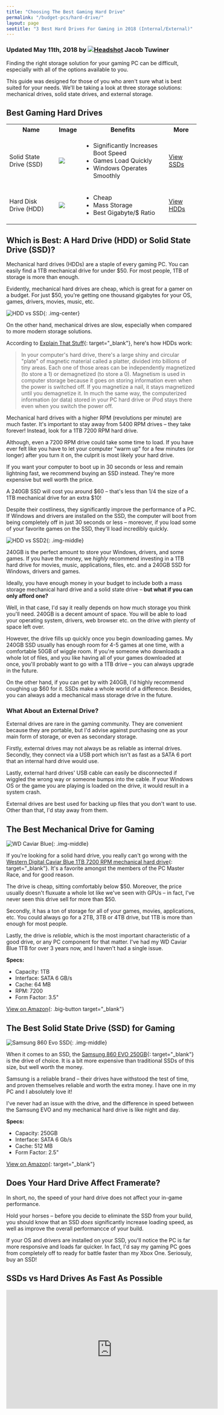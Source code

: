 ```yaml
---
title: "Choosing The Best Gaming Hard Drive"
permalink: "/budget-pcs/hard-drive/"
layout: page
seotitle: "3 Best Hard Drives For Gaming in 2018 (Internal/External)" 
---
```

<h3 class="page-subtitle">
	Updated May 11th, 2018 by 
	<a href="/about/"><img src="/img/profile/close.jpg" class="circle" alt="Headshot"></a>
	Jacob Tuwiner
</h3>
<script src="https://easypc.activehosted.com/f/embed.php?id=1" type="text/javascript" charset="utf-8"></script>
Finding the right storage solution for your gaming PC can be difficult, especially with all of the options available to you. 

This guide was designed for those of you who aren't sure what is best suited for your needs. We'll be taking a look at three storage solutions: mechanical drives, solid state drives, and external storage. 

## Best Gaming Hard Drives 

<table class="basic-table" align="center">
	<tr>
		<th>Name</th>
		<th>Image</th>
		<th>Benefits</th>
		<th>More</th>
	</tr>
	<tr>
		<td>Solid State Drive (SSD)</td>
		<td><a target="_blank" href="https://amzn.to/2ILooEd"><img class="table-image" src="/img/hdd/ssd-plus.png" /></a></td>
		<td class="components">
			<ul>
			<li>Significantly Increases Boot Speed</li>
			<li>Games Load Quickly</li>
			<li>Windows Operates Smoothly</li>
			</ul>
		</td>
		<td><a class="big-button" href="#the-best-solid-state-drive-ssd-for-gaming">View SSDs</a></td>
	</tr>
	<tr>
		<td>Hard Disk Drive (HDD)</td>
		<td><a target="_blank" href="https://amzn.to/2Im1AqV"><img class="table-image" src="/img/hdd/1tb.png" /></a></td>
		<td class="components">
			<ul>
			<li>Cheap</li>
			<li>Mass Storage</li>
			<li>Best Gigabyte/$ Ratio</li>
			</ul>
		</td>
		<td><a class="big-button" href="#the-best-mechanical-drive-for-gaming">View HDDs</a></td>
	</tr>
</table>

## Which is Best: A Hard Drive (HDD) or Solid State Drive (SSD)?

Mechanical hard drives (HDDs) are a staple of every gaming PC. You can easily find a 1TB mechanical drive for under $50. For most people, 1TB of storage is more than enough. 

Evidently, mechanical hard drives are cheap, which is great for a gamer on a budget. For just $50, you're getting one thousand gigabytes for your OS, games, drivers, movies, music, etc. 

![HDD vs SSD](/img/hdd/hdd-vs-ssd.jpg){: .img-center}

On the other hand, mechanical drives are slow, especially when compared to more modern storage solutions. 

According to [Explain That Stuff](http://www.explainthatstuff.com/harddrive.html){: target="_blank"}, here's how HDDs work: 

<blockquote source="http://www.explainthatstuff.com/harddrive.html">
<p>In your computer's hard drive, there's a large shiny and circular "plate" of magnetic material called a platter, divided into billions of tiny areas. Each one of those areas can be independently magnetized (to store a 1) or demagnetized (to store a 0). Magnetism is used in computer storage because it goes on storing information even when the power is switched off. If you magnetize a nail, it stays magnetized until you demagnetize it. In much the same way, the computerized information (or data) stored in your PC hard drive or iPod stays there even when you switch the power off.</p>
</blockquote>

Mechanical hard drives with a higher RPM (revolutions per minute) are much faster. It's important to stay away from 5400 RPM drives – they take forever! Instead, look for a 1TB 7200 RPM hard drive.

Although, even a 7200 RPM drive could take some time to load. If you have ever felt like you have to let your computer "warm up" for a few minutes (or longer) after you turn it on, the culprit is most likely your hard drive. 

If you want your computer to boot up in 30 seconds or less and remain lightning fast, we recommend buying an SSD instead. They're more expensive but well worth the price. 

A 240GB SSD will cost you around $60 – that's less than 1/4 the size of a 1TB mechanical drive for an extra $10!

Despite their costliness, they significantly improve the performance of a PC. If Windows and drivers are installed on the SSD, the computer will boot from being completely off in just 30 seconds or less – moreover, if you load some of your favorite games on the SSD, they'll load incredibly quickly. 

![HDD vs SSD2](/img/hdd/hdd-vs-ssd2.jpg){: .img-middle}

240GB is the perfect amount to store your Windows, drivers, and some games. If you have the money, we *highly* recommend investing in a 1TB hard drive for movies, music, applications, files, etc. and a 240GB SSD for Windows, drivers and games. 

Ideally, you have enough money in your budget to include both a mass storage mechanical hard drive and a solid state drive – **but what if you can only afford one?**

Well, in that case, I'd say it really depends on how much storage you think you'll need. 240GB is a decent amount of space. You will be able to load your operating system, drivers, web browser etc. on the drive with plenty of space left over. 

However, the drive fills up quickly once you begin downloading games. My 240GB SSD usually has enough room for 4-5 games at one time, with a comfortable 50GB of wiggle room. If you're someone who downloads a whole lot of files, and you like having all of your games downloaded at once, you'll probably want to go with a 1TB drive – you can always upgrade in the future. 

On the other hand, if you can get by with 240GB, I'd highly recommend coughing up $60 for it. SSDs make a whole world of a difference. Besides, you can always add a mechanical mass storage drive in the future. 

### What About an External Drive? 

External drives are rare in the gaming community. They are convenient because they are portable, but I'd advise against purchasing one as your main form of storage, or even as secondary storage. 

Firstly, external drives may not always be as reliable as internal drives. Secondly, they connect via a USB port which isn't as fast as a SATA 6 port that an internal hard drive would use. 

Lastly, external hard drives' USB cable can easily be disconnected if wiggled the wrong way or someone bumps into the cable. If your Windows OS or the game you are playing is loaded on the drive, it would result in a system crash. 

External drives are best used for backing up files that you don't want to use. Other than that, I'd stay away from them. 

## The Best Mechanical Drive for Gaming

![WD Caviar Blue](/img/hdd/1tb.png){: .img-middle} 

If you're looking for a solid hard drive, you really can't go wrong with the [Western Digital Caviar Blue 1TB 7200 RPM mechanical hard drive](https://amzn.to/2Im1AqV){: target="_blank"}. It's a favorite amongst the members of the PC Master Race, and for good reason. 

The drive is cheap, sitting comfortably below $50. Moreover, the price usually doesn't fluxuate a whole lot like we've seen with GPUs – in fact, I've never seen this drive sell for more than $50. 

Secondly, it has a ton of storage for all of your games, movies, applications, etc. You could always go for a 2TB, 3TB or 4TB drive, but 1TB is more than enough for most people. 

Lastly, the drive is *reliable*, which is the most important characteristic of a good drive, or any PC component for that matter. I've had my WD Caviar Blue 1TB for over 3 years now, and I haven't had a single issue. 

**Specs:**

* Capacity: 1TB
* Interface: SATA 6 GB/s
* Cache: 64 MB
* RPM: 7200
* Form Factor: 3.5"

[View on Amazon](https://amzn.to/2Im1AqV){: .big-button target="_blank"}

## The Best Solid State Drive (SSD) for Gaming 
![Samsung 860 Evo SSD](/img/hdd/860-evo.jpg){: .img-middle}

When it comes to an SSD, the [Samsung 860 EVO 250GB](https://amzn.to/2ILooEd){: target="_blank"} is the drive of choice. It is a bit more expensive than traditional SSDs of this size, but well worth the money. 

Samsung is a reliable brand – their drives have withstood the test of time, and proven themselves reliable and worth the extra money. I have one in my PC and I absolutely love it! 

I've never had an issue with the drive, and the difference in speed between the Samsung EVO and my mechanical hard drive is like night and day. 

**Specs:**

* Capacity: 250GB
* Interface: SATA 6 Gb/s
* Cache: 512 MB
* Form Factor: 2.5" 

[View on Amazon](https://amzn.to/2ILooEd){: target="_blank"}

## Does Your Hard Drive Affect Framerate? 

In short, no, the speed of your hard drive does not affect your in-game performance. 

Hold your horses – before you decide to eliminate the SSD from your build, you should know that an SSD *does* significantly increase loading speed, as well as improve the overall performancce of your build. 

If your OS and drivers are installed on your SSD, you'll notice the PC is far more responsive and loads far quicker. In fact, I'd say my gaming PC goes from completely off to ready for battle faster than my Xbox One. Seriosuly, buy an SSD! 

## SSDs vs Hard Drives As Fast As Possible

<div class="vid-container">
<iframe width="560" height="315" src="https://www.youtube.com/embed/YQEjGKYXjw8" frameborder="0" allow="autoplay; encrypted-media" allowfullscreen></iframe>
</div>